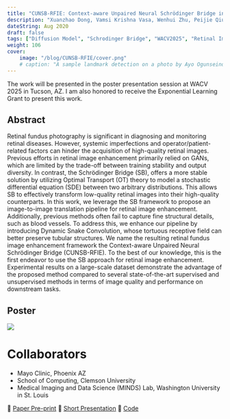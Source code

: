 ```yaml
---
title: "CUNSB-RFIE: Context-aware Unpaired Neural Schrödinger Bridge in Retinal Fundus Image Enhancement"
description: "Xuanzhao Dong, Vamsi Krishna Vasa, Wenhui Zhu, Peijie Qiu, Xiwen Chen, Yi Su, Yujian Xiong, Zhangsihao Yang, Yanxi Chen, Yalin Wang. Accepted at WACV2025 (Round 2)"
dateString: Aug 2020
draft: false
tags: ["Diffusion Model", "Schrodinger Bridge", "WACV2025", "Retinal Image Enhancement"]
weight: 106
cover:
    image: "/blog/CUNSB-RFIE/cover.png"
    # caption: "A sample landmark detection on a photo by Ayo Ogunseinde taken from Unsplash"
---
```


The work will be presented in the poster presentation session at WACV 2025 in Tucson, AZ. I am also honored to receive the Exponential Learning Grant to present this work.

## Abstract

Retinal fundus photography is significant in diagnosing and monitoring retinal diseases. However, systemic imperfections and operator/patient-related factors can hinder the acquisition of high-quality retinal images. Previous efforts in retinal image enhancement primarily relied on GANs, which are limited by the trade-off between training stability and output diversity. In contrast, the Schrödinger Bridge (SB), offers a more stable solution by utilizing Optimal Transport (OT) theory to model a stochastic differential equation (SDE) between two arbitrary distributions. This allows SB to effectively transform low-quality retinal images into their high-quality counterparts. In this work, we leverage the SB framework to propose an image-to-image translation pipeline for retinal image enhancement. Additionally, previous methods often fail to capture fine structural details, such as blood vessels. To address this, we enhance our pipeline by introducing Dynamic Snake Convolution, whose tortuous receptive field can better preserve tubular structures. We name the resulting retinal fundus image enhancement framework the Context-aware Unpaired Neural Schrödinger Bridge (CUNSB-RFIE). To the best of our knowledge, this is the first endeavor to use the SB approach for retinal image enhancement. Experimental results on a large-scale dataset demonstrate the advantage of the proposed method compared to several state-of-the-art supervised and unsupervised methods in terms of image quality and performance on downstream tasks.

## Poster 

![](/blog/cunsb-rfie/wacv25-2097.png#center)
<!-- ![](/projects/idle-time/model-training.png#center) -->

# Collaborators

- Mayo Clinic, Phoenix AZ
- School of Computing, Clemson University
- Medical Imaging and Data Science (MINDS) Lab, Washington University in St. Louis

🔗 [Paper Pre-print](https://arxiv.org/abs/2409.10966)
🔗 [Short Presentation](https://drive.google.com/file/d/1X-hUia_VKMCUQx_mat0pmMdq5il3J6iw/view?usp=sharing)
🔗 [Code](https://github.com/Retinal-Research/CUNSB-RFIE/tree/main)
